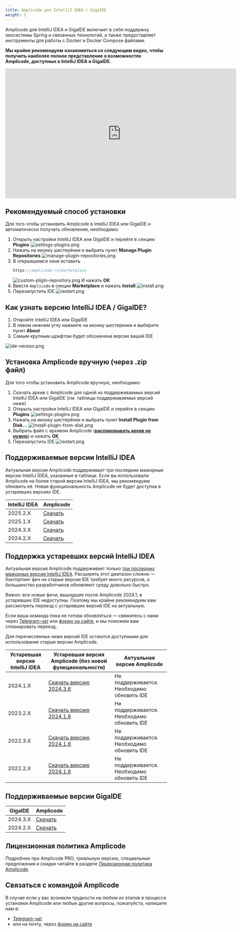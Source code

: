 ```yaml
---
title: Amplicode для IntelliJ IDEA / GigaIDE
weight: 1
---
```


Amplicode для IntelliJ IDEA и GigaIDE включает в себя поддержку экосистемы Spring и связанных технологий, а также
предоставляет инструменты для работы с Docker и Docker Compose файлами.

**Мы крайне рекомендуем ознакомиться со следующим видео, чтобы получить наиболее полное представление о возможностях
Amplicode, доступных в IntelliJ IDEA и GigaIDE.**

<iframe width="720" height="405" src="https://rutube.ru/play/embed/6118c36e0626d3c990403acf80675862/" frameBorder="0" allow="clipboard-write; autoplay" webkitAllowFullScreen mozallowfullscreen allowFullScreen></iframe>

## Рекомендуемый способ установки

Для того чтобы установить Amplicode в IntelliJ IDEA или GigaIDE и автоматически получать обновления, необходимо:

1. Открыть настройки IntelliJ IDEA или GigaIDE и перейти в секцию **Plugins**
   ![settings-plugins.png](img/ij-settings-plugins.png)
2. Нажать на иконку шестерёнки и выбрать пункт **Manage Plugin Repositories**
   ![manage-plugin-repositories.png](img/ij-manage-plugin-repositories.png)
3. В открывшемся окне вставить
   ```java
   https://amplicode.ru/marketplace
   ```
   ![custom-pligin-repository.png](img/ij-custom-pligin-repository.png)
   И нажать **ОК**
4. Ввести `Amplicode` в секции **Marketplace** и нажать **Install**
   ![install.png](img/ij-install.png)
5. Перезапустить IDE
   ![restart.png](img/ij-restart.png)

## Как узнать версию IntelliJ IDEA / GigaIDE?

1. Откройте IntelliJ IDEA или GigaIDE
2. В левом нижнем углу нажмите на иконку шестеренки и выберите пункт **About**
3. Самым крупным шрифтом будет обозначена версия вашей IDE

![ide-version.png](img/ide-version.png)

## Установка Amplicode вручную (через .zip файл)

Для того чтобы установить Amplicode вручную, необходимо:

1. Скачать архив с Amplicode для одной из поддерживаемых версий IntelliJ IDEA или GigaIDE (см. таблицы поддерживаемых
   версий ниже)
2. Открыть настройки IntelliJ IDEA или GigaIDE и перейти в секцию **Plugins**
   ![settings-plugins.png](img/ij-settings-plugins.png)
3. Нажать на иконку шестерёнки и выбрать пункт **Install Plugin from Disk...**
   ![install-plugin-from-disk.png](img/ij-install-plugin-from-disk.png)
4. Выбрать файл с архивом Amplicode (<u>**распаковывать архив не нужно**</u>) и нажать **OK**
5. Перезапустить IDE
   ![restart.png](img/ij-restart.png)

## Поддерживаемые версии IntelliJ IDEA

Актуальная версия Amplicode поддерживает три последние мажорные версии IntelliJ IDEA, указанные в таблице. Если вы
использовали Amplicode на более старой версии IntelliJ IDEA, мы рекомендуем обновить её. Новая функциональность
Amplicode не будет доступна в устаревших версиях IDE.

| IntelliJ IDEA | Amplicode                                                                                                                 |
|---------------|---------------------------------------------------------------------------------------------------------------------------|
| 2025.2.X      | <a href="https://amplicode.ru/Amplicode/amplicode-2025.1.5-252.zip" target="_blank" rel="noopener noreferrer">Скачать</a> |
| 2025.1.X      | <a href="https://amplicode.ru/Amplicode/amplicode-2025.1.5-251.zip" target="_blank" rel="noopener noreferrer">Скачать</a> |
| 2024.3.X      | <a href="https://amplicode.ru/Amplicode/amplicode-2025.1.5-243.zip" target="_blank" rel="noopener noreferrer">Скачать</a> |
| 2024.2.X      | <a href="https://amplicode.ru/Amplicode/amplicode-2025.1.5-242.zip" target="_blank" rel="noopener noreferrer">Скачать</a> |

## Поддержка устаревших версий IntelliJ IDEA

Актуальная версия Amplicode поддерживает
только [три последних мажорных версии IntelliJ IDEA](#поддерживаемые-версии-intellij-idea). Расширять этот диапазон
сложно — бэкпортинг фич на старые версии IDE требует много ресурсов, а большинство разработчиков обновляют среду
довольно быстро.

Важно: все новые фичи, вышедшие после Amplicode 2024.1, в устаревших IDE недоступны. Поэтому мы крайне рекомендуем вам
рассмотреть переезд с устаревших версий IDE на актуальную.

Если ваша команда пока не готова обновляться — свяжитесь с нами
через <a href="https://t.me/amplicode_chat" target="_blank" rel="noopener noreferrer">Telegram-чат</a>
или [форму на сайте](https://amplicode.io/contacts/), и мы поможем вам спланировать переезд.

Для перечисленных ниже версий IDE остаются доступными для использования старые версии Amplicode.

| Устаревшая версия IntelliJ IDEA | Устаревшая версия Amplicode (без новой функциональности)                                                                                      | Актуальная версия Amplicode                |
|---------------------------------|-----------------------------------------------------------------------------------------------------------------------------------------------|--------------------------------------------|
| 2024.1.X                        | <a href="https://amplicode.ru/Amplicode/amplicode-2024.3.6-241-EAP.zip" target="_blank" rel="noopener noreferrer">Скачать версию 2024.3.6</a> | Не поддерживается. Необходимо обновить IDE |
| 2023.2.X                        | <a href="https://amplicode.ru/Amplicode/amplicode-2024.1.6-232-EAP.zip" target="_blank" rel="noopener noreferrer">Скачать версию 2024.1.6</a> | Не поддерживается. Необходимо обновить IDE |
| 2022.3.X                        | <a href="https://amplicode.ru/Amplicode/amplicode-2024.1.6-223-EAP.zip" target="_blank" rel="noopener noreferrer">Скачать версию 2024.1.6</a> | Не поддерживается. Необходимо обновить IDE |
| 2022.2.X                        | <a href="https://amplicode.ru/Amplicode/amplicode-2024.1.6-222-EAP.zip" target="_blank" rel="noopener noreferrer">Скачать версию 2024.1.6</a> | Не поддерживается. Необходимо обновить IDE |

## Поддерживаемые версии GigaIDE

| GigaIDE  | Amplicode                                                                                                                 |
|----------|---------------------------------------------------------------------------------------------------------------------------|
| 2024.3.X | <a href="https://amplicode.ru/Amplicode/amplicode-2025.1.4-242.zip" target="_blank" rel="noopener noreferrer">Скачать</a> |
| 2024.2.X | <a href="https://amplicode.ru/Amplicode/amplicode-2025.1.4-242.zip" target="_blank" rel="noopener noreferrer">Скачать</a> |

## Лицензионная политика Amplicode

Подробнее про Amplicode PRO, триальную версию, специальные предложения и скидки читайте в разделе
[Лицензионная политика Amplicode](https://amplicode.ru/documentation/license-information/).

## Связаться с командой Amplicode

В случае если у вас возникли трудности на любом из этапов в процессе установки Amplicode или любые другие вопросы,
пожалуйста, напишите нам в:

* <a href="https://t.me/amplicode_chat" target="_blank" rel="noopener noreferrer">Telegram-чат</a>
* или на почту, через [форму на сайте](https://amplicode.io/contacts/)
